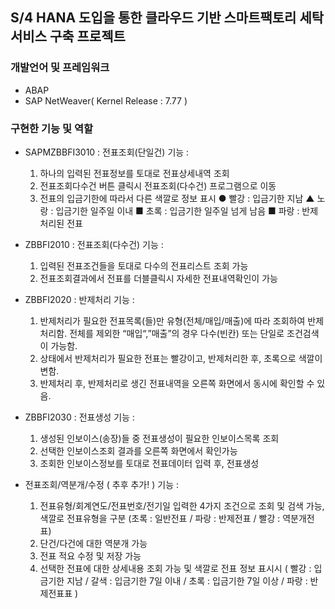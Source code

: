 ## S/4 HANA 도입을 통한 클라우드 기반 스마트팩토리 세탁 서비스 구축 프로젝트 <WISHWASH>
### 개발언어 및 프레임워크
  - ABAP
  - SAP NetWeaver( Kernel Release : 7.77 )
### 구현한 기능 및 역할  
  - SAPMZBBFI3010 : 전표조회(단일건)
    기능 :
       1. 하나의 입력된 전표정보를 토대로 전표상세내역 조회
       2. 전표조회다수건 버튼 클릭시 전표조회(다수건) 프로그램으로 이동
       3. 전표의 입금기한에 따라서 다른 색깔로 정보 표시
           ● 빨강 : 입금기한 지남
           ▲ 노랑 : 입금기한 일주일 이내 
           ■ 초록 : 입금기한 일주일 넘게 남음
           ■ 파랑 : 반제처리된 전표 
  
  - ZBBFI2010 : 전표조회(다수건)
    기능 : 
      1. 입력된 전표조건들을 토대로 다수의 전표리스트 조회 가능
      2. 전표조회결과에서 전표를 더블클릭시 자세한 전표내역확인이 가능
  
  - ZBBFI2020 : 반제처리
    기능 :
      1. 반제처리가 필요한 전표목록(들)만 유형(전체/매입/매출)에 따라 조회하여 반제처리함.
         전체를 제외한 “매입“,”매출”의 경우 다수(빈칸) 또는 단일로 조건검색이 가능함.
      2. 상태에서 반제처리가 필요한 전표는 빨강이고, 반제처리한 후, 초록으로 색깔이 변함.
      3. 반제처리 후, 반제처리로 생긴 전표내역을 오른쪽 화면에서 동시에 확인할 수 있음.

  - ZBBFI2030 : 전표생성
    기능 :
      1. 생성된 인보이스(송장)들 중 전표생성이 필요한 인보이스목록 조회
      2. 선택한 인보이스조회 결과를 오른쪽 화면에서 확인가능
      3. 조회한 인보이스정보를 토대로 전표데이터 입력 후, 전표생성

  - 전표조회/역분개/수정 ( 추후 추가! )
    기능 :
      1. 전표유형/회계연도/전표번호/전기일 입력한 4가지 조건으로 조회 및 검색 가능,
	      색깔로 전표유형을 구분	(초록 : 일반전표 / 파랑 : 반제전표 / 빨강 : 역분개전표)
      2. 단건/다건에 대한 역분개 가능
      3. 전표 적요 수정 및 저장 가능
      4. 선택한 전표에 대한 상세내용 조회 가능 및 색깔로 전표 정보 표시시
      	( 빨강 : 입금기한 지남 / 갈색 : 입금기한 7일 이내 / 초록 : 입금기한 7일 이상 / 
      	파랑 : 반제전표표 )

  
 
